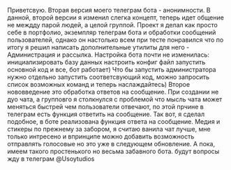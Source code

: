 Приветсвую. Вторая версия моего телеграм бота - анонимности.
В данной, второй версии я изменил слегка концепт, теперь идет общение не междду парой людей, а  целой группой. Проект я делал как просто себе в портфолио, экземпляр телеграм бота и обработки сообщений пользователей, однако он настолько всем при тесте понравился что по итогу я решил написать дополнительные утилиты для него - Администрация и рассылка.
Настройка бота почти не изменилась:
инициализировать базу данных
настроить конфиг файл
запустить основной код
и все, бот работает) Что бы запустить администратора нужно отдельно запустить соответсвующий код, можно запросить список возможных команд и теперь наслаждайтесь)
Второе нововведение это обработка ответов на сообщение. При создании не дуо чата, а групповго я столкнулся с проблемой что мысль чата может меняться быстрей чем пользователи отвечают, по этой прчине в телеграм есть функция ответить на сообщение. Так вот, я сделал подобное, в боте реализована функция ответа на сообщение.
Медия и стикеры по прежнему за забором, я считаю ванила чат лучше, мне только интресено и впринципе можно добавить возможность отправлять голосовые но это уже в следующем обновление. 
А пока, имеем такого простенького но весьма забавного бота. 
будут вопросы жду в телеграм @Usoytudios
